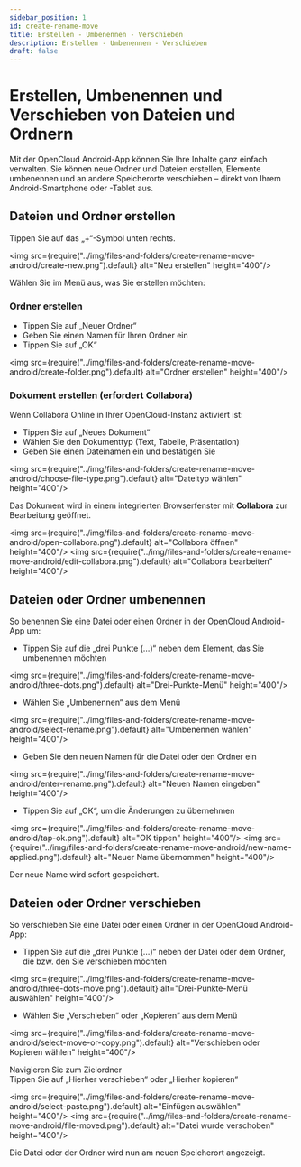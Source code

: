 ```yaml
---
sidebar_position: 1
id: create-rename-move
title: Erstellen - Umbenennen - Verschieben
description: Erstellen - Umbenennen - Verschieben
draft: false
---
```


# Erstellen, Umbenennen und Verschieben von Dateien und Ordnern

Mit der OpenCloud Android-App können Sie Ihre Inhalte ganz einfach verwalten. Sie können neue Ordner und Dateien erstellen, Elemente umbenennen und an andere Speicherorte verschieben – direkt von Ihrem Android-Smartphone oder -Tablet aus.

## Dateien und Ordner erstellen

Tippen Sie auf das „+“-Symbol unten rechts.

<img src={require("../img/files-and-folders/create-rename-move-android/create-new.png").default} alt="Neu erstellen" height="400"/>

Wählen Sie im Menü aus, was Sie erstellen möchten:

### Ordner erstellen

- Tippen Sie auf „Neuer Ordner“
- Geben Sie einen Namen für Ihren Ordner ein
- Tippen Sie auf „OK“

<img src={require("../img/files-and-folders/create-rename-move-android/create-folder.png").default} alt="Ordner erstellen" height="400"/>

### Dokument erstellen (erfordert Collabora)

Wenn Collabora Online in Ihrer OpenCloud-Instanz aktiviert ist:

- Tippen Sie auf „Neues Dokument“
- Wählen Sie den Dokumenttyp (Text, Tabelle, Präsentation)
- Geben Sie einen Dateinamen ein und bestätigen Sie

<img src={require("../img/files-and-folders/create-rename-move-android/choose-file-type.png").default} alt="Dateityp wählen" height="400"/>

Das Dokument wird in einem integrierten Browserfenster mit **Collabora** zur Bearbeitung geöffnet.

<img src={require("../img/files-and-folders/create-rename-move-android/open-collabora.png").default} alt="Collabora öffnen" height="400"/>
<img src={require("../img/files-and-folders/create-rename-move-android/edit-collabora.png").default} alt="Collabora bearbeiten" height="400"/>

## Dateien oder Ordner umbenennen

So benennen Sie eine Datei oder einen Ordner in der OpenCloud Android-App um:

- Tippen Sie auf die „drei Punkte (…)“ neben dem Element, das Sie umbenennen möchten

<img src={require("../img/files-and-folders/create-rename-move-android/three-dots.png").default} alt="Drei-Punkte-Menü" height="400"/>

- Wählen Sie „Umbenennen“ aus dem Menü

<img src={require("../img/files-and-folders/create-rename-move-android/select-rename.png").default} alt="Umbenennen wählen" height="400"/>

- Geben Sie den neuen Namen für die Datei oder den Ordner ein

<img src={require("../img/files-and-folders/create-rename-move-android/enter-rename.png").default} alt="Neuen Namen eingeben" height="400"/>

- Tippen Sie auf „OK“, um die Änderungen zu übernehmen

<img src={require("../img/files-and-folders/create-rename-move-android/tap-ok.png").default} alt="OK tippen" height="400"/>
<img src={require("../img/files-and-folders/create-rename-move-android/new-name-applied.png").default} alt="Neuer Name übernommen" height="400"/>

Der neue Name wird sofort gespeichert.

## Dateien oder Ordner verschieben

So verschieben Sie eine Datei oder einen Ordner in der OpenCloud Android-App:

- Tippen Sie auf die „drei Punkte (…)“ neben der Datei oder dem Ordner, die bzw. den Sie verschieben möchten

<img src={require("../img/files-and-folders/create-rename-move-android/three-dots-move.png").default} alt="Drei-Punkte-Menü auswählen" height="400"/>

- Wählen Sie „Verschieben“ oder „Kopieren“ aus dem Menü

<img src={require("../img/files-and-folders/create-rename-move-android/select-move-or-copy.png").default} alt="Verschieben oder Kopieren wählen" height="400"/>

Navigieren Sie zum Zielordner  
Tippen Sie auf „Hierher verschieben“ oder „Hierher kopieren“

<img src={require("../img/files-and-folders/create-rename-move-android/select-paste.png").default} alt="Einfügen auswählen" height="400"/>
<img src={require("../img/files-and-folders/create-rename-move-android/file-moved.png").default} alt="Datei wurde verschoben" height="400"/>

Die Datei oder der Ordner wird nun am neuen Speicherort angezeigt.
